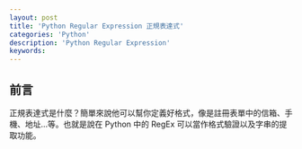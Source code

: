 ```yaml
---
layout: post
title: 'Python Regular Expression 正規表達式'
categories: 'Python'
description: 'Python Regular Expression'
keywords: 
---
```


## 前言
正規表達式是什麼？簡單來說他可以幫你定義好格式，像是註冊表單中的信箱、手機、地址...等。也就是說在 Python 中的 RegEx 可以當作格式驗證以及字串的提取功能。

